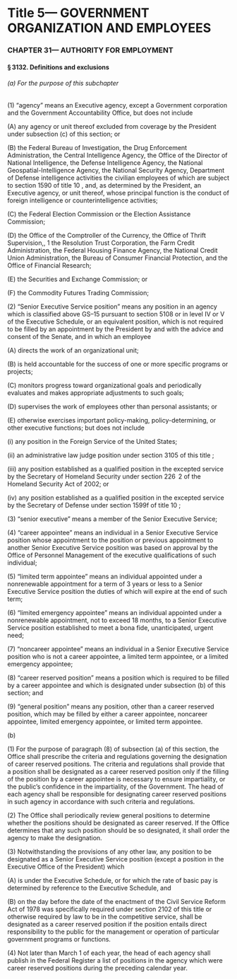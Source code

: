 
# Title 5— GOVERNMENT ORGANIZATION AND EMPLOYEES
### CHAPTER 31— AUTHORITY FOR EMPLOYMENT
#### § 3132. Definitions and exclusions
###### (a) For the purpose of this subchapter

(1) “agency” means an Executive agency, except a Government corporation and the Government Accountability Office, but does not include

(A) any agency or unit thereof excluded from coverage by the President under subsection (c) of this section; or

(B) the Federal Bureau of Investigation, the Drug Enforcement Administration, the Central Intelligence Agency, the Office of the Director of National Intelligence, the Defense Intelligence Agency, the National Geospatial-Intelligence Agency, the National Security Agency, Department of Defense intelligence activities the civilian employees of which are subject to section 1590 of title 10 , and, as determined by the President, an Executive agency, or unit thereof, whose principal function is the conduct of foreign intelligence or counterintelligence activities;

(C) the Federal Election Commission or the Election Assistance Commission;

(D) the Office of the Comptroller of the Currency, the Office of Thrift Supervision,, 1 the Resolution Trust Corporation, the Farm Credit Administration, the Federal Housing Finance Agency, the National Credit Union Administration, the Bureau of Consumer Financial Protection, and the Office of Financial Research;

(E) the Securities and Exchange Commission; or

(F) the Commodity Futures Trading Commission;

(2) “Senior Executive Service position” means any position in an agency which is classified above GS–15 pursuant to section 5108 or in level IV or V of the Executive Schedule, or an equivalent position, which is not required to be filled by an appointment by the President by and with the advice and consent of the Senate, and in which an employee

(A) directs the work of an organizational unit;

(B) is held accountable for the success of one or more specific programs or projects;

(C) monitors progress toward organizational goals and periodically evaluates and makes appropriate adjustments to such goals;

(D) supervises the work of employees other than personal assistants; or

(E) otherwise exercises important policy-making, policy-determining, or other executive functions; but does not include

(i) any position in the Foreign Service of the United States;

(ii) an administrative law judge position under section 3105 of this title ;

(iii) any position established as a qualified position in the excepted service by the Secretary of Homeland Security under section 226  2 of the Homeland Security Act of 2002; or

(iv) any position established as a qualified position in the excepted service by the Secretary of Defense under section 1599f of title 10 ;

(3) “senior executive” means a member of the Senior Executive Service;

(4) “career appointee” means an individual in a Senior Executive Service position whose appointment to the position or previous appointment to another Senior Executive Service position was based on approval by the Office of Personnel Management of the executive qualifications of such individual;

(5) “limited term appointee” means an individual appointed under a nonrenewable appointment for a term of 3 years or less to a Senior Executive Service position the duties of which will expire at the end of such term;

(6) “limited emergency appointee” means an individual appointed under a nonrenewable appointment, not to exceed 18 months, to a Senior Executive Service position established to meet a bona fide, unanticipated, urgent need;

(7) “noncareer appointee” means an individual in a Senior Executive Service position who is not a career appointee, a limited term appointee, or a limited emergency appointee;

(8) “career reserved position” means a position which is required to be filled by a career appointee and which is designated under subsection (b) of this section; and

(9) “general position” means any position, other than a career reserved position, which may be filled by either a career appointee, noncareer appointee, limited emergency appointee, or limited term appointee.

(b)

(1) For the purpose of paragraph (8) of subsection (a) of this section, the Office shall prescribe the criteria and regulations governing the designation of career reserved positions. The criteria and regulations shall provide that a position shall be designated as a career reserved position only if the filling of the position by a career appointee is necessary to ensure impartiality, or the public’s confidence in the impartiality, of the Government. The head of each agency shall be responsible for designating career reserved positions in such agency in accordance with such criteria and regulations.

(2) The Office shall periodically review general positions to determine whether the positions should be designated as career reserved. If the Office determines that any such position should be so designated, it shall order the agency to make the designation.

(3) Notwithstanding the provisions of any other law, any position to be designated as a Senior Executive Service position (except a position in the Executive Office of the President) which

(A) is under the Executive Schedule, or for which the rate of basic pay is determined by reference to the Executive Schedule, and

(B) on the day before the date of the enactment of the Civil Service Reform Act of 1978 was specifically required under section 2102 of this title or otherwise required by law to be in the competitive service, shall be designated as a career reserved position if the position entails direct responsibility to the public for the management or operation of particular government programs or functions.

(4) Not later than March 1 of each year, the head of each agency shall publish in the Federal Register a list of positions in the agency which were career reserved positions during the preceding calendar year.
